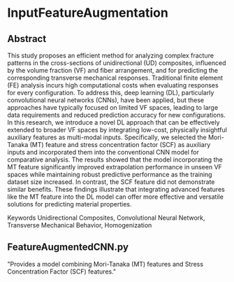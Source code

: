 # InputFeatureAugmentation

## Abstract

This study proposes an efficient method for analyzing complex fracture patterns in the cross-sections of unidirectional (UD) composites, influenced by the volume fraction (VF) and fiber arrangement, and for predicting the corresponding transverse mechanical responses. Traditional finite element (FE) analysis incurs high computational costs when evaluating responses for every configuration. To address this, deep learning (DL), particularly convolutional neural networks (CNNs), have been applied, but these approaches have typically focused on limited VF spaces, leading to large data requirements and reduced prediction accuracy for new configurations.	In this research, we introduce a novel DL approach that can be effectively extended to broader VF spaces by integrating low-cost, physically insightful auxiliary features as multi-modal inputs. Specifically, we selected the Mori-Tanaka (MT) feature and stress concentration factor (SCF) as auxiliary inputs and incorporated them into the conventional CNN model for comparative analysis. The results showed that the model incorporating the MT feature significantly improved extrapolation performance in unseen VF spaces while maintaining robust predictive performance as the training dataset size increased. In contrast, the SCF feature did not demonstrate similar benefits. These findings illustrate that integrating advanced features like the MT feature into the DL model can offer more effective and versatile solutions for predicting material properties.

Keywords Unidirectional Composites, Convolutional Neural Network, Transverse Mechanical Behavior, Homogenization

## FeatureAugmentedCNN.py

"Provides a model combining Mori-Tanaka (MT) features and Stress Concentration Factor (SCF) features."
